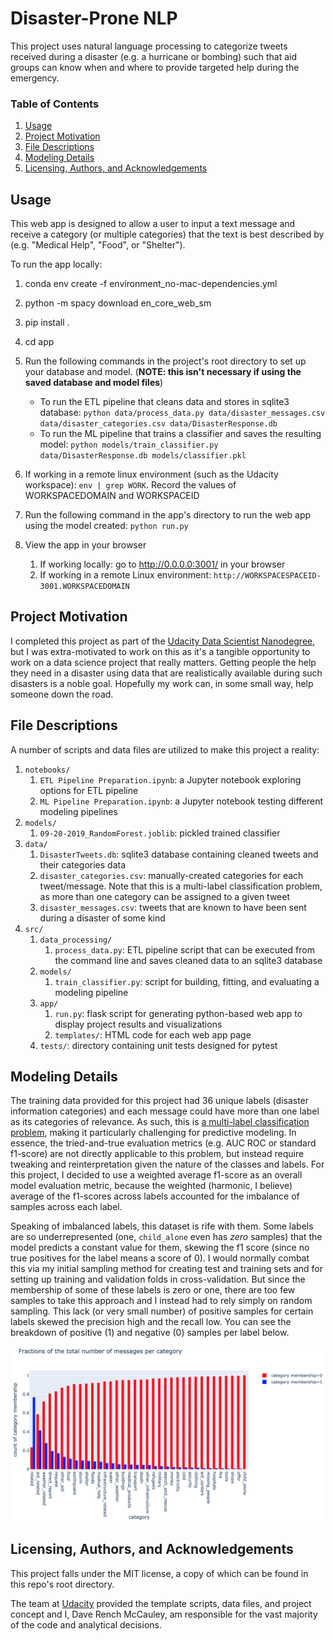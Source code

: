 # Disaster-Prone NLP

This project uses natural language processing to categorize tweets received during a disaster (e.g. a hurricane or bombing) such that aid groups can know when and where to provide targeted help during the emergency.


### Table of Contents
1. [Usage](#usage)
2. [Project Motivation](#motivation)
3. [File Descriptions](#files)
4. [Modeling Details](#model)
4. [Licensing, Authors, and Acknowledgements](#licensing)

## Usage <a name="usage"></a>

This web app is designed to allow a user to input a text message and receive a category (or multiple categories) that the text is best described by (e.g. "Medical Help", "Food", or "Shelter").

To run the app locally:

1. conda env create -f environment_no-mac-dependencies.yml
2. python -m spacy download en_core_web_sm
3. pip install .
4. cd app
5. Run the following commands in the project's root directory to set up your database and model. (**NOTE: this isn't necessary if using the saved database and model files**)

    - To run the ETL pipeline that cleans data and stores in sqlite3 database:
        `python data/process_data.py data/disaster_messages.csv data/disaster_categories.csv data/DisasterResponse.db`
    - To run the ML pipeline that trains a classifier and saves the resulting model:
        `python models/train_classifier.py data/DisasterResponse.db models/classifier.pkl`

6. If working in a remote linux environment (such as the Udacity workspace): `env | grep WORK`. Record the values of WORKSPACEDOMAIN and WORKSPACEID
7. Run the following command in the app's directory to run the web app using the model created:
    `python run.py`

8. View the app in your browser
    1. If working locally: go to http://0.0.0.0:3001/ in your browser
    2. If working in a remote Linux environment: `http://WORKSPACESPACEID-3001.WORKSPACEDOMAIN`


## Project Motivation <a name="motivation"></a>

I completed this project as part of the [Udacity Data Scientist Nanodegree](https://www.udacity.com/course/data-scientist-nanodegree--nd025), but I was extra-motivated to work on this as it's a tangible opportunity to work on a data science project that really matters. Getting people the help they need in a disaster using data that are realistically available during such disasters is a noble goal. Hopefully my work can, in some small way, help someone down the road.


## File Descriptions <a name="files"></a>

A number of scripts and data files are utilized to make this project a reality:

1. `notebooks/`
	1. `ETL Pipeline Preparation.ipynb`: a Jupyter notebook exploring options for ETL pipeline
	2. `ML Pipeline Preparation.ipynb`: a Jupyter notebook testing different modeling pipelines
2. `models/`
    1. `09-20-2019_RandomForest.joblib`: pickled trained classifier
3. `data/`
    1. `DisasterTweets.db`: sqlite3 database containing cleaned tweets and their categories data
    2. `disaster_categories.csv`: manually-created categories for each tweet/message. Note that this is a multi-label classification problem, as more than one category can be assigned to a given tweet
    3. `disaster_messages.csv`: tweets that are known to have been sent during a disaster of some kind
2. `src/`
    1. `data_processing/`
        1. `process_data.py`: ETL pipeline script that can be executed from the command line and saves cleaned data to an sqlite3 database        
    2. `models/`
        1. `train_classifier.py`: script for building, fitting, and evaluating a modeling pipeline
    3. `app/`
        1. `run.py`: flask script for generating python-based web app to display project results and visualizations
        2. `templates/`: HTML code for each web app page
    4. `tests/`: directory containing unit tests designed for pytest
		

## Modeling Details <a name="model"></a>

The training data provided for this project had 36 unique labels (disaster information categories) and each message could have more than one label as its categories of relevance. As such, this is [a multi-label classification problem](https://en.wikipedia.org/wiki/Multi-label_classification), making it particularly challenging for predictive modeling. In essence, the tried-and-true evaluation metrics (e.g. AUC ROC or standard f1-score) are not directly applicable to this problem, but instead require tweaking and reinterpretation given the nature of the classes and labels. For this project, I decided to use a weighted average f1-score as an overall model evaluation metric, because the weighted (harmonic, I believe) average of the f1-scores across labels accounted for the imbalance of samples across each label.

Speaking of imbalanced labels, this dataset is rife with them. Some labels are so underrepresented (one, `child_alone` even has *zero* samples) that the model predicts a constant value for them, skewing the f1 score (since no true positives for the label means a score of 0). I would normally combat this via my initial sampling method for creating test and training sets and for setting up training and validation folds in cross-validation. But since the membership of some of these labels is zero or one, there are too few samples to take this approach and I instead had to rely simply on random sampling. This lack (or very small number) of positive samples for certain labels skewed the precision high and the recall low. You can see the breakdown of positive (1) and negative (0) samples per label below.

![alt text](category_membership.png "Fractions of samples belonging to each category")

## Licensing, Authors, and Acknowledgements <a name="licensing"></a>

This project falls under the MIT license, a copy of which can be found in this repo's root directory. 

The team at [Udacity](https://www.udacity.com/) provided the template scripts, data files, and project concept and I, Dave Rench McCauley, am responsible for the vast majority of the code and analytical decisions.